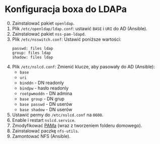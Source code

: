 # Konfiguracja boxa do LDAPa

0. Zainstalować pakiet `openldap`.
1. Plik `/etc/openldap/ldap.conf`: ustawić `BASE` i `URI` do AD (Ansible).
2. Zainstalować pakiet `nss-pam-ldapd`.
3. Plik `/etc/nsswitch.conf`: Ustawić poniższe wartości:
    ```
    passwd: files ldap
    group: files ldap
    shadow: files ldap
    ```
4. Plik `/etc/nslcd.conf`: Zmienić klucze, aby pasowały do AD (Ansible):
    * `base`
    * `uri`
    * `binddn` - DN readonly
    * `bindpw` - hasło readonly
    * `rootpwmoddn` - DN admina
    * `base group` - DN grup
    * `base passwd` - DN userów
    * `base shadow` - DN userów
5. Ustawić permy do `/etc/nslcd.conf` na `0600`.
6. Enable i restart `nslcd.service`.
7. Zmodyfikować [PAMa](https://wiki.archlinux.org/title/LDAP_authentication#PAM_Configuration) (wraz z tworzeniem folderu domowego).
8. Zainstalować paczkę `nfs-utils`.
9. Zamontować NFS (Ansible).
